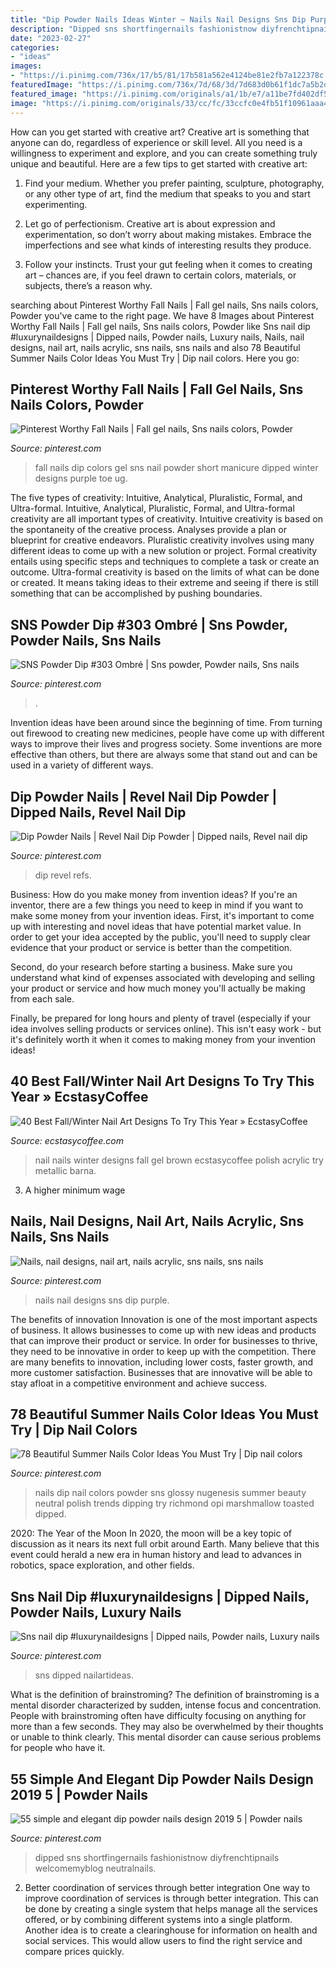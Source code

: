 ```yaml
---
title: "Dip Powder Nails Ideas Winter ~ Nails Nail Designs Sns Dip Purple"
description: "Dipped sns shortfingernails fashionistnow diyfrenchtipnails welcomemyblog neutralnails"
date: "2023-02-27"
categories:
- "ideas"
images:
- "https://i.pinimg.com/736x/17/b5/81/17b581a562e4124be81e2fb7a122378c.jpg"
featuredImage: "https://i.pinimg.com/736x/7d/68/3d/7d683d0b61f1dc7a5b2d79802c904708.jpg"
featured_image: "https://i.pinimg.com/originals/a1/1b/e7/a11be7fd402df54fffbe7517ca1dcb99.jpg"
image: "https://i.pinimg.com/originals/33/cc/fc/33ccfc0e4fb51f10961aaa4ad43a2b5f.jpg"
---
```



How can you get started with creative art?
Creative art is something that anyone can do, regardless of experience or skill level. All you need is a willingness to experiment and explore, and you can create something truly unique and beautiful. Here are a few tips to get started with creative art:
1. Find your medium. Whether you prefer painting, sculpture, photography, or any other type of art, find the medium that speaks to you and start experimenting.

2. Let go of perfectionism. Creative art is about expression and experimentation, so don’t worry about making mistakes. Embrace the imperfections and see what kinds of interesting results they produce.

3. Follow your instincts. Trust your gut feeling when it comes to creating art – chances are, if you feel drawn to certain colors, materials, or subjects, there’s a reason why.

	

		
searching about Pinterest Worthy Fall Nails | Fall gel nails, Sns nails colors, Powder you've came to the right page. We have 8 Images about Pinterest Worthy Fall Nails | Fall gel nails, Sns nails colors, Powder like Sns nail dip #luxurynaildesigns | Dipped nails, Powder nails, Luxury nails, Nails, nail designs, nail art, nails acrylic, sns nails, sns nails and also 78 Beautiful Summer Nails Color Ideas You Must Try | Dip nail colors. Here you go:
		
    
## Pinterest Worthy Fall Nails | Fall Gel Nails, Sns Nails Colors, Powder

<img loading=lazy src="https://i.pinimg.com/originals/a1/1b/e7/a11be7fd402df54fffbe7517ca1dcb99.jpg" onerror="this.onerror=null;this.src='https://tse3.mm.bing.net/th?id=OIP.FfFiJ6Ayk9gz3BpugVbgsAHaJ4&amp;pid=15.1';" alt="Pinterest Worthy Fall Nails | Fall gel nails, Sns nails colors, Powder">

_Source: pinterest.com_

>fall nails dip colors gel sns nail powder short manicure dipped winter designs purple toe ug. 

	

The five types of creativity: Intuitive, Analytical, Pluralistic, Formal, and Ultra-formal.
Intuitive, Analytical, Pluralistic, Formal, and Ultra-formal creativity are all important types of creativity. Intuitive creativity is based on the spontaneity of the creative process. Analyses provide a plan or blueprint for creative endeavors. Pluralistic creativity involves using many different ideas to come up with a new solution or project. Formal creativity entails using specific steps and techniques to complete a task or create an outcome. Ultra-formal creativity is based on the limits of what can be done or created. It means taking ideas to their extreme and seeing if there is still something that can be accomplished by pushing boundaries.

    
## SNS Powder Dip #303 Ombré | Sns Powder, Powder Nails, Sns Nails

<img loading=lazy src="https://i.pinimg.com/originals/33/cc/fc/33ccfc0e4fb51f10961aaa4ad43a2b5f.jpg" onerror="this.onerror=null;this.src='https://tse4.mm.bing.net/th?id=OIP.I7m2c5zFkTmZ-WqbCx6TvwHaJ4&amp;pid=15.1';" alt="SNS Powder Dip #303 Ombré | Sns powder, Powder nails, Sns nails">

_Source: pinterest.com_

>. 

	

Invention ideas have been around since the beginning of time. From turning out firewood to creating new medicines, people have come up with different ways to improve their lives and progress society. Some inventions are more effective than others, but there are always some that stand out and can be used in a variety of different ways.

    
## Dip Powder Nails | Revel Nail Dip Powder | Dipped Nails, Revel Nail Dip

<img loading=lazy src="https://i.pinimg.com/736x/17/b5/81/17b581a562e4124be81e2fb7a122378c.jpg" onerror="this.onerror=null;this.src='https://tse4.mm.bing.net/th?id=OIP.q05p0OkHreMrtahik-cF1wHaHa&amp;pid=15.1';" alt="Dip Powder Nails | Revel Nail Dip Powder | Dipped nails, Revel nail dip">

_Source: pinterest.com_

>dip revel refs. 

	

Business: How do you make money from invention ideas?
If you're an inventor, there are a few things you need to keep in mind if you want to make some money from your invention ideas. 
First, it's important to come up with interesting and novel ideas that have potential market value. In order to get your idea accepted by the public, you'll need to supply clear evidence that your product or service is better than the competition.

Second, do your research before starting a business. Make sure you understand what kind of expenses associated with developing and selling your product or service and how much money you'll actually be making from each sale.

Finally, be prepared for long hours and plenty of travel (especially if your idea involves selling products or services online). This isn't easy work - but it's definitely worth it when it comes to making money from your invention ideas!

    
## 40 Best Fall/Winter Nail Art Designs To Try This Year » EcstasyCoffee

<img loading=lazy src="https://i0.wp.com/www.ecstasycoffee.com/wp-content/uploads/2016/10/Bloody-red-and-brown-winter-nail-art.jpg?resize=600%2C652" onerror="this.onerror=null;this.src='https://tse2.mm.bing.net/th?id=OIP.muRYAC6qxU1s0oCxfCCeYQHaID&amp;pid=15.1';" alt="40 Best Fall/Winter Nail Art Designs To Try This Year » EcstasyCoffee">

_Source: ecstasycoffee.com_

>nail nails winter designs fall gel brown ecstasycoffee polish acrylic try metallic barna. 

	

3. A higher minimum wage

    
## Nails, Nail Designs, Nail Art, Nails Acrylic, Sns Nails, Sns Nails

<img loading=lazy src="https://i.pinimg.com/736x/a0/b8/ae/a0b8ae767c18ee60dbfb3ef5e71e6133.jpg" onerror="this.onerror=null;this.src='https://tse1.mm.bing.net/th?id=OIP.vZwUcFl9P3UiNinCn0vY4wHaHa&amp;pid=15.1';" alt="Nails, nail designs, nail art, nails acrylic, sns nails, sns nails">

_Source: pinterest.com_

>nails nail designs sns dip purple. 

	

The benefits of innovation
Innovation is one of the most important aspects of business. It allows businesses to come up with new ideas and products that can improve their product or service. In order for businesses to thrive, they need to be innovative in order to keep up with the competition. There are many benefits to innovation, including lower costs, faster growth, and more customer satisfaction. Businesses that are innovative will be able to stay afloat in a competitive environment and achieve success.

    
## 78 Beautiful Summer Nails Color Ideas You Must Try | Dip Nail Colors

<img loading=lazy src="https://i.pinimg.com/736x/7d/68/3d/7d683d0b61f1dc7a5b2d79802c904708.jpg" onerror="this.onerror=null;this.src='https://tse3.mm.bing.net/th?id=OIP.JNdx__FyTgChyKhAbdzYMgHaHa&amp;pid=15.1';" alt="78 Beautiful Summer Nails Color Ideas You Must Try | Dip nail colors">

_Source: pinterest.com_

>nails dip nail colors powder sns glossy nugenesis summer beauty neutral polish trends dipping try richmond opi marshmallow toasted dipped. 

	

2020: The Year of the Moon
In 2020, the moon will be a key topic of discussion as it nears its next full orbit around Earth. Many believe that this event could herald a new era in human history and lead to advances in robotics, space exploration, and other fields.

    
## Sns Nail Dip #luxurynaildesigns | Dipped Nails, Powder Nails, Luxury Nails

<img loading=lazy src="https://i.pinimg.com/736x/d5/64/02/d564021542c3922eab90183c7d113be8.jpg" onerror="this.onerror=null;this.src='https://tse1.mm.bing.net/th?id=OIP.pGFg9hnvXWsgcvjFifCN6QHaJ3&amp;pid=15.1';" alt="Sns nail dip #luxurynaildesigns | Dipped nails, Powder nails, Luxury nails">

_Source: pinterest.com_

>sns dipped nailartideas. 

	

What is the definition of brainstroming?
The definition of brainstroming is a mental disorder characterized by sudden, intense focus and concentration. People with brainstroming often have difficulty focusing on anything for more than a few seconds. They may also be overwhelmed by their thoughts or unable to think clearly. This mental disorder can cause serious problems for people who have it.

    
## 55 Simple And Elegant Dip Powder Nails Design 2019 5 | Powder Nails

<img loading=lazy src="https://i.pinimg.com/736x/e5/a1/ce/e5a1cea34d0bd7dfdd1077185c5a1ac0.jpg" onerror="this.onerror=null;this.src='https://tse1.mm.bing.net/th?id=OIP.rduY_gj3hI7Razos2s2MRQHaHa&amp;pid=15.1';" alt="55 simple and elegant dip powder nails design 2019 5 | Powder nails">

_Source: pinterest.com_

>dipped sns shortfingernails fashionistnow diyfrenchtipnails welcomemyblog neutralnails. 

	

2) Better coordination of services through better integration
One way to improve coordination of services is through better integration. This can be done by creating a single system that helps manage all the services offered, or by combining different systems into a single platform. Another idea is to create a clearinghouse for information on health and social services. This would allow users to find the right service and compare prices quickly.

